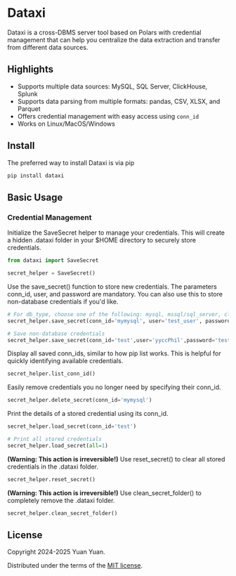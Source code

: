 # Dataxi

Dataxi is a cross-DBMS server tool based on Polars with credential management that can help you centralize the data extraction and transfer from different data sources.

## Highlights

* Supports multiple data sources: MySQL, SQL Server, ClickHouse, Splunk
* Supports data parsing from multiple formats: pandas, CSV, XLSX, and Parquet
* Offers credential management with easy access using `conn_id`
* Works on Linux/MacOS/Windows

## Install

The preferred way to install Dataxi is via pip

```sh
pip install dataxi
```

## Basic Usage

### Credential Management

Initialize the SaveSecret helper to manage your credentials. This will create a hidden .dataxi folder in your $HOME directory to securely store credentials.

```python
from dataxi import SaveSecret

secret_helper = SaveSecret()
```

Use the save_secret() function to store new credentials. The parameters conn_id, user, and password are mandatory. You can also use this to store non-database credentials if you'd like.

```python
# For db_type, choose one of the following: mysql, mssql/sql_server, clickhouse/ch
secret_helper.save_secret(conn_id='mymysql', user='test_user', password='test_pw', db_type='mysql', host='test.net', port='3306', database='test_db')

# Save non-database credentials
secret_helper.save_secret(conn_id='test',user='yyccPhil',password='test_pw')
```

Display all saved conn_ids, similar to how pip list works. This is helpful for quickly identifying available credentials.

```python
secret_helper.list_conn_id()
```

Easily remove credentials you no longer need by specifying their conn_id.

```python
secret_helper.delete_secret(conn_id='mymysql')
```

Print the details of a stored credential using its conn_id.

```python
secret_helper.load_secret(conn_id='test')

# Print all stored credentials
secret_helper.load_secret(all=1)
```

**(Warning: This action is irreversible!)** Use reset_secret() to clear all stored credentials in the .dataxi folder.

```python
secret_helper.reset_secret()
```

**(Warning: This action is irreversible!)** Use clean_secret_folder() to completely remove the .dataxi folder.

```python
secret_helper.clean_secret_folder()
```

## License

Copyright 2024-2025 Yuan Yuan.

Distributed under the terms of the  [MIT license](https://github.com/yyccPhil/dataxi/blob/main/LICENSE).